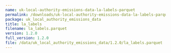 ```yaml
---
name: uk-local-authority-emissions-data-la-labels-parquet
permalink: /downloads/uk-local-authority-emissions-data-la-labels-parquet/1_2_0
package: uk_local_authority_emissions_data
title: la_labels
filename: la_labels.parquet
version: 1.2.0
full_version: 1.2.0
file: /data/uk_local_authority_emissions_data/1.2.0/la_labels.parquet
---
```

